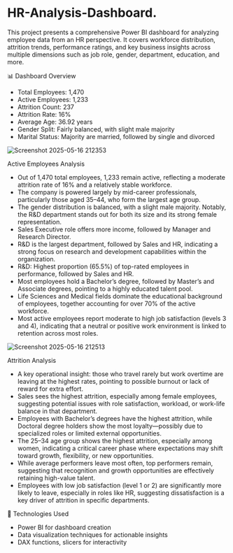 # HR-Analysis-Dashboard.
This project presents a comprehensive Power BI dashboard for analyzing employee data from an HR perspective. It covers workforce distribution, attrition trends, performance ratings, and key business insights across multiple dimensions such as job role, gender, department, education, and more.

📊 Dashboard Overview
- Total Employees: 1,470
- Active Employees: 1,233
- Attrition Count: 237
- Attrition Rate: 16%
- Average Age: 36.92 years
- Gender Split: Fairly balanced, with slight male majority
- Marital Status: Majority are married, followed by single and divorced

![Screenshot 2025-05-16 212353](https://github.com/user-attachments/assets/2b4d506e-0d07-4c63-baa8-dac95e44c4e9)

Active Employees Analysis
- Out of 1,470 total employees, 1,233 remain active, reflecting a moderate attrition rate of 16% and a relatively stable workforce.
- The company is powered largely by mid-career professionals, particularly those aged 35–44, who form the largest age group.
- The gender distribution is balanced, with a slight male majority. Notably, the R&D department stands out for both its size and its strong female representation.
- Sales Executive role offers more income, followed by Manager and Research Director.
- R&D is the largest department, followed by Sales and HR, indicating a strong focus on research and development capabilities within the organization.
- R&D: Highest proportion (65.5%) of top-rated employees in performance, followed by Sales and HR.
- Most employees hold a Bachelor’s degree, followed by Master’s and Associate degrees, pointing to a highly educated talent pool.
- Life Sciences and Medical fields dominate the educational background of employees, together accounting for over 70% of the active workforce.
- Most active employees report moderate to high job satisfaction (levels 3 and 4), indicating that a neutral or positive work environment is linked to retention across most roles.

![Screenshot 2025-05-16 212513](https://github.com/user-attachments/assets/ca4543e1-9868-4be4-8e98-239a7d73948a)

Attrition Analysis
- A key operational insight: those who travel rarely but work overtime are leaving at the highest rates, pointing to possible burnout or lack of reward for extra effort.
- Sales sees the highest attrition, especially among female employees, suggesting potential issues with role satisfaction, workload, or work-life balance in that department.
- Employees with Bachelor’s degrees have the highest attrition, while Doctoral degree holders show the most loyalty—possibly due to specialized roles or limited external opportunities.
- The 25–34 age group shows the highest attrition, especially among women, indicating a critical career phase where expectations may shift toward growth, flexibility, or new opportunities.
- While average performers leave most often, top performers remain, suggesting that recognition and growth opportunities are effectively retaining high-value talent.
- Employees with low job satisfaction (level 1 or 2) are significantly more likely to leave, especially in roles like HR, suggesting dissatisfaction is a key driver of attrition in specific departments.

📌 Technologies Used
- Power BI for dashboard creation
- Data visualization techniques for actionable insights
- DAX functions, slicers for interactivity
